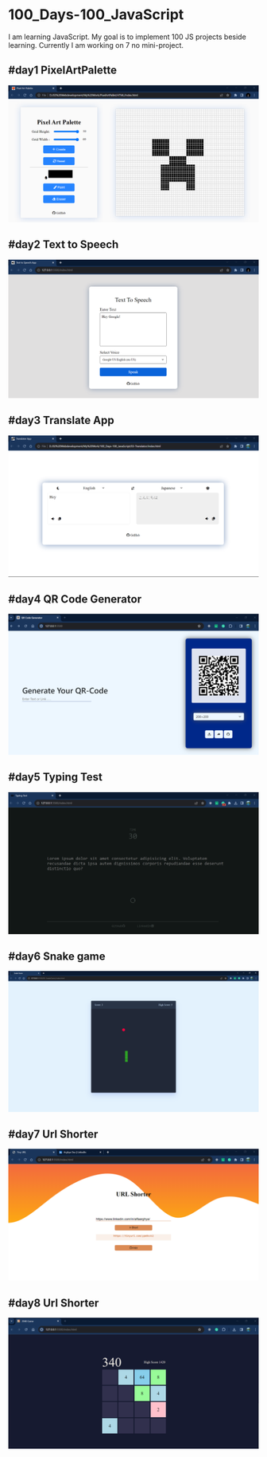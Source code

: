 # 100_Days-100_JavaScript

I am learning JavaScript. My goal is to implement 100 JS projects beside learning.
Currently I am working on 7 no mini-project.

## #day1 PixelArtPalette

<img   src = "01-PixelArtPalette\img\ScreenShot.png">

## #day2 Text to Speech

<img   src = "02-TextToSpeech/img/PageDemo.png">

## #day3 Translate App

<img   src = "03-Translator/img/DemoLightImg.png">

## #day4 QR Code Generator

<img   src = "04-QRCodeGenerator/img/PageDemo.png">

## #day5 Typing Test

<img   src = "05-TypingTest/img/pageDemo.png">

## #day6 Snake game

<img   src = "06-SnakeGame/img/pageDemo.png">

## #day7 Url Shorter

<img   src = "07-UrlShorter/img/pageDemo.png">

## #day8 Url Shorter

<img   src = "08-2048Game/img/pageDemo.png">
